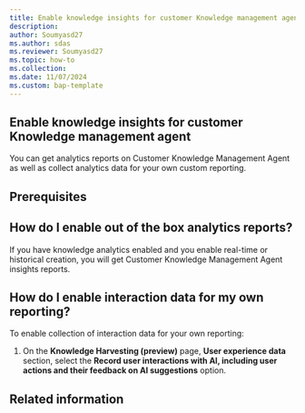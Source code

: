 ```yaml
---
title: Enable knowledge insights for customer Knowledge management agent
description:
author: Soumyasd27
ms.author: sdas
ms.reviewer: Soumyasd27
ms.topic: how-to
ms.collection:
ms.date: 11/07/2024
ms.custom: bap-template
---
```


## Enable knowledge insights for customer Knowledge management agent 

You can get analytics reports on Customer Knowledge Management Agent as well as collect analytics data for your own custom reporting.

## Prerequisites


## How do I enable out of the box analytics reports? 

If you have knowledge analytics enabled and you enable real-time or historical creation, you will get Customer Knowledge Management Agent insights reports.  

## How do I enable interaction data for my own reporting? 

To enable collection of interaction data for your own reporting:  

1. On the **Knowledge Harvesting (preview)** page, **User experience data** section, select the **Record user interactions with AI, including user actions and their feedback on AI suggestions** option.

## Related information


